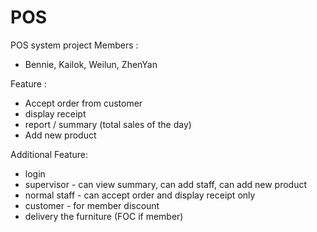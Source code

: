 # POS
POS system project
Members :
- Bennie, Kailok, Weilun, ZhenYan

Feature :
- Accept order from customer
- display receipt
- report / summary (total sales of the day)
- Add new product

Additional Feature:
- login
- supervisor - can view summary, can add staff, can add new product
- normal staff - can accept order and display receipt only
- customer - for member discount
- delivery the furniture (FOC if member)
